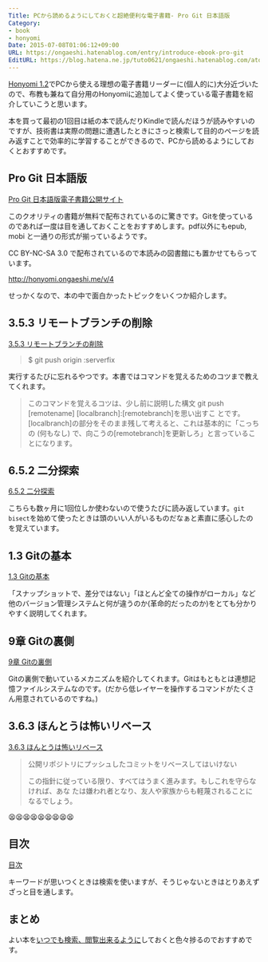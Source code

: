 ```yaml
---
Title: PCから読めるようにしておくと超絶便利な電子書籍- Pro Git 日本語版
Category:
- book
- honyomi
Date: 2015-07-08T01:06:12+09:00
URL: https://ongaeshi.hatenablog.com/entry/introduce-ebook-pro-git
EditURL: https://blog.hatena.ne.jp/tuto0621/ongaeshi.hatenablog.com/atom/entry/8454420450100659969
---
```


[Honyomi 1.2](http://ongaeshi.hatenablog.com/entry/honyomi-1.2)でPCから使える理想の電子書籍リーダーに(個人的に)大分近づいたので、布教も兼ねて自分用のHonyomiに追加してよく使っている電子書籍を紹介していこうと思います。

本を買って最初の1回目は紙の本で読んだりKindleで読んだほうが読みやすいのですが、技術書は実際の問題に遭遇したときにさっと検索して目的のページを読み返すことで効率的に学習することができるので、PCから読めるようにしておくとおすすめです。

## Pro Git 日本語版

[Pro Git 日本語版電子書籍公開サイト](https://progit-ja.github.io/)

このクオリティの書籍が無料で配布されているのに驚きです。Gitを使っているのであれば一度は目を通しておくことをおすすめします。pdf以外にもepub, mobi と一通りの形式が揃っているようです。

CC BY-NC-SA 3.0 で配布されているので本読みの図書館にも置かせてもらっています。

http://honyomi.ongaeshi.me/v/4

せっかくなので、本の中で面白かったトピックをいくつか紹介します。

## 3.5.3 リモートブランチの削除

[3.5.3 リモートブランチの削除](http://honyomi.ongaeshi.me/v/4?query=%E3%83%AA%E3%83%A2%E3%83%BC%E3%83%88%E3%83%96%E3%83%A9%E3%83%B3%E3%83%81%E3%81%AE%E5%89%8A%E9%99%A4&page=87)

> $ git push origin :serverfix

実行するたびに忘れるやつです。本書ではコマンドを覚えるためのコツまで教えてくれます。

> このコマンドを覚えるコツは、少し前に説明した構文 git push [remotename] [localbranch]:[remotebranch]を思い出すこ
とです。[localbranch]の部分をそのまま残して考えると、これは基本的に「こっちの (何もなし) で、向こうの[remotebranch]を更新しろ」と言っていることになります。

## 6.5.2 二分探索

[6.5.2 二分探索](http://honyomi.ongaeshi.me/v/4?page=193&query=193)

こちらも数ヶ月に1回位しか使わないので使うたびに読み返しています。`git bisect`を始めて使ったときは頭のいい人がいるものだなぁと素直に感心したのを覚えています。

## 	1.3 Gitの基本

[1.3 Gitの基本](http://honyomi.ongaeshi.me/v/4?query=git%E3%81%AE%E5%9F%BA%E6%9C%AC&page=14)

「スナップショットで、差分ではない」「ほとんど全ての操作がローカル」など他のバージョン管理システムと何が違うのか(革命的だったのか)をとても分かりやすく説明してくれます。

## 9章 Gitの裏側

[9章 Gitの裏側](http://honyomi.ongaeshi.me/v/4?page=265&query=265)

Gitの裏側で動いているメカニズムを紹介してくれます。Gitはもともとは連想記憶ファイルシステムなのです。(だから低レイヤーを操作するコマンドがたくさん用意されているのですね。)

## 3.6.3 ほんとうは怖いリベース

[3.6.3 ほんとうは怖いリベース](http://honyomi.ongaeshi.me/v/4?query=%E3%81%BB%E3%82%93%E3%81%A8%E3%81%86%E3%81%AF%E6%80%96%E3%81%84%E3%83%AA%E3%83%99%E3%83%BC%E3%82%B9&page=91)

> 公開リポジトリにプッシュしたコミットをリベースしてはいけない
>
> この指針に従っている限り、すべてはうまく進みます。もしこれを守らなければ、あな たは嫌われ者となり、友⼈や家族からも軽蔑されることになるでしょう。

😫😫😫😫😫😫😫😫😫

## 目次

[目次](http://honyomi.ongaeshi.me/v/4?page=3&query=3)

キーワードが思いつくときは検索を使いますが、そうじゃないときはとりあえずざっと目を通します。

## まとめ
よい本を[いつでも検索、閲覧出来るように](http://ongaeshi.hatenablog.com/entry/honyomi-web)しておくと色々捗るのでおすすめです。


